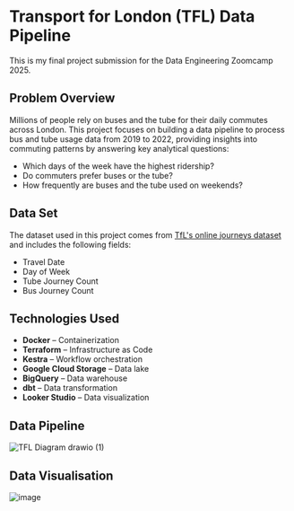 

# Transport for London (TFL) Data Pipeline

This is my final project submission for the Data Engineering Zoomcamp 2025.  

## Problem Overview
Millions of people rely on buses and the tube for their daily commutes across London. This project focuses on building a data pipeline to process bus and tube usage data from 2019 to 2022, providing insights into commuting patterns by answering key analytical questions:
- Which days of the week have the highest ridership?  
- Do commuters prefer buses or the tube?
- How frequently are buses and the tube used on weekends?

## Data Set  
The dataset used in this project comes from [TfL's online journeys dataset](https://crowding.data.tfl.gov.uk/) and includes the following fields: 

- Travel Date  
- Day of Week
- Tube Journey Count 
- Bus Journey Count

## Technologies Used   
- **Docker** – Containerization  
- **Terraform** – Infrastructure as Code  
- **Kestra** – Workflow orchestration  
- **Google Cloud Storage** – Data lake  
- **BigQuery** – Data warehouse  
- **dbt** – Data transformation  
- **Looker Studio** – Data visualization  

## Data Pipeline

![TFL Diagram drawio (1)](https://github.com/user-attachments/assets/0d53d43e-7544-4785-9ddf-b06b050fc74e)

## Data Visualisation

![image](https://github.com/user-attachments/assets/468d6091-1371-482e-8b7a-ae7132dbd290)


